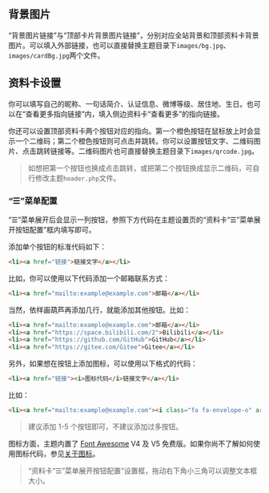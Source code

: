 ## 背景图片

“背景图片链接”与“顶部卡片背景图片链接”，分别对应全站背景和顶部资料卡背景图片。可以填入外部链接，也可以直接替换主题目录下<code>images/bg.jpg</code>、<code>images/cardBg.jpg</code>两个文件。

## 资料卡设置

你可以填写自己的昵称、一句话简介、认证信息、微博等级、居住地、生日。也可以在“查看更多指向链接”内，填入侧边资料卡“查看更多”的指向链接。

你还可以设置顶部资料卡两个按钮对应的指向。第一个橙色按钮在鼠标放上时会显示一个二维码；第二个橙色按钮则可点击并跳转。你可以设置按钮文字、二维码图片、点击跳转链接等。二维码图片也可直接替换主题目录下<code>images/qrcode.jpg</code>。

> 如想把第一个按钮也换成点击跳转，或把第二个按钮换成显示二维码，可自行修改主题<code>header.php</code>文件。

### “☰”菜单配置
“☰”菜单展开后会显示一列按钮，参照下方代码在主题设置页的“资料卡“☰”菜单展开按钮配置”框内填写即可。

添加单个按钮的标准代码如下：

```html
<li><a href="链接">链接文字</a></li>
```

比如，你可以使用以下代码添加一个邮箱联系方式：

```html
<li><a href="mailto:example@example.com">邮箱</a></li>
```

当然，依样画葫芦再添加几行，就能添加其他按钮。比如：

```html
<li><a href="mailto:example@example.com">邮箱</a></li>
<li><a href="https://space.bilibili.com/2">Bilibili</a></li>
<li><a href="https://github.com/GitHub">GitHub</a></li>
<li><a href="https://gitee.com/Gitee">Gitee</a></li>
```

另外，如果想在按钮上添加图标，可以使用以下格式的代码：

```html
<li><a href="链接"><i>图标代码</i>链接文字</a></li>
```

比如：

```html
<li><a href="mailto:example@example.com"><i class="fa fa-envelope-o" aria-hidden="true"></i>邮箱</a></li>
```

> 建议添加 1-5 个按钮即可，不建议添加过多按钮。

图标方面，主题内置了 [Font Awesome](https://fontawesome.com) V4 及 V5 免费版。如果你尚不了解如何使用图标代码，参见[关于图标](fa.md)。

> “资料卡“☰”菜单展开按钮配置”设置框，拖动右下角小三角可以调整文本框大小。